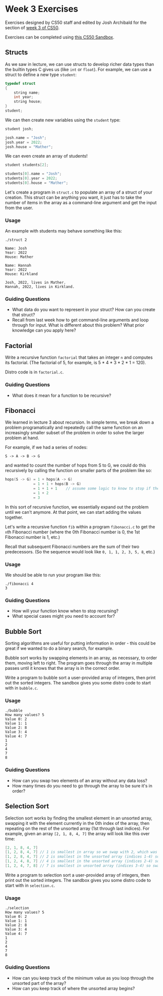 # Week 3 Exercises

Exercises designed by CS50 staff and edited by Josh Archibald for the section of [week 3 of CS50](https://cs50.harvard.edu/college/weeks/3).

Exercises can be completed using [this CS50 Sandbox](http://bit.ly/2mfYLBq).

## Structs

As we saw in lecture, we can use structs to develop richer data types than the builtin types C gives us (like `int` or `float`). For example, we can use a struct to define a new type `student`:

```c
typedef struct
{
    string name;
    int year;
    string house;
}
student;
```

We can then create new variables using the `student` type:

```c
student josh;

josh.name = "Josh";
josh.year = 2022;
josh.house = "Mather";
```

We can even create an array of students!

```c
student students[2];

students[0].name = "Josh";
students[0].year = 2022;
students[0].house = "Mather";
```

Let's create a program in `struct.c` to populate an array of a struct of your creation. This struct can be anything you want, it just has to take the number of items in the array as a command-line argument and get the input from the user.

### Usage

An example with students may behave something like this:

```
./struct 2

Name: Josh
Year: 2022
House: Mather

Name: Hannah
Year: 2022
House: Kirkland

Josh, 2022, lives in Mather.
Hannah, 2022, lives in Kirkland.
```

### Guiding Questions

- What data do you want to represent in your struct? How can you create that struct?
- Recall from last week how to get command-line arguments and loop through for input. What is different about this problem? What prior knowledge can you apply here?


## Factorial

Write a recursive function `factorial` that takes an integer `n` and computes its factorial. (The factorial of 5, for example, is 5 * 4 * 3 * 2 * 1 = 120).

Distro code is in `factorial.c`.

### Guiding Questions

- What does it mean for a function to be recursive?


## Fibonacci

We learned in lecture 3 about recursion. In simple terms, we break down a problem programatically and repeatedly call the same function on an increasingly smaller subset of the problem in order to solve the larger problem at hand.

For example, if we had a series of nodes:

`S -> A -> B -> G`

and wanted to count the number of hops from S to G, we could do this recursively by calling the function on smaller parts of the problem like so:

```c
hops(S -> G) = 1 + hops(A -> G)
             = 1 + 1 + hops(B -> G)
             = 1 + 1 + 1    // assume some logic to know to stop if the node is G
             = 1 + 2
             = 3
```

In this sort of recursive function, we essentially expand out the problem until we can't anymore. At that point, we can start adding the values together.

Let's write a recursive function `fib` within a program `fibonacci.c` to get the `n`th Fibonacci number (where the 0th Fibonacci number is 0, the 1st Fibonacci number is 1, etc.)

Recall that subsequent Fibonacci numbers are the sum of their two predecessors. (So the sequence would look like `0, 1, 1, 2, 3, 5, 8`, etc.)

### Usage

We should be able to run your program like this:

```
./fibonacci 4
3
```

### Guiding Questions

- How will your function know when to stop recursing?
- What special cases might you need to account for?


## Bubble Sort

Sorting algorithms are useful for putting information in order - this could be great if we wanted to do a binary search, for example.

Bubble sort works by swapping elements in an array, as necessary, to order them, moving left to right. The program goes through the array in multiple passes until it knows that the array is in the correct order.

Write a program to bubble sort a user-provided array of integers, then print out the sorted integers. The sandbox gives you some distro code to start with in `bubble.c`.

### Usage

```
./bubble
How many values? 5
Value 0: 2
Value 1: 1
Value 2: 8
Value 3: 4
Value 4: 7
1
2
4
7
8
```

### Guiding Questions

- How can you swap two elements of an array without any data loss?
- How many times do you need to go through the array to be sure it's in order?


## Selection Sort

Selection sort works by finding the smallest element in an unsorted array, swapping it with the element currently in the 0th index of the array, then repeating on the rest of the unsorted array (1st through last indices). For example, given an array  `[2, 1, 8, 4, 7]` the array will look like this over time:

```c
[2, 1, 8, 4, 7]
[1, 2, 8, 4, 7] // 1 is smallest in array so we swap with 2, which was in 0th index
[1, 2, 8, 4, 7] // 2 is smallest in the unsorted array (indices 1-4) so stays the same
[1, 2, 4, 8, 7] // 4 is smallest in the unsorted array (indices 2-4) so swaps with 8, which was in 2nd index
[1, 2, 4, 7, 8] // 7 is smallest in unsorted array (indices 3-4) so swaps with 8, which was in 3rd index
```

Write a program to selection sort a user-provided array of integers, then print out the sorted integers. The sandbox gives you some distro code to start with in `selection.c`.

### Usage

```
./selection
How many values? 5
Value 0: 2
Value 1: 1
Value 2: 8
Value 3: 4
Value 4: 7
1
2
4
7
8
```

### Guiding Questions

- How can you keep track of the minimum value as you loop through the unsorted part of the array?
- How can you keep track of where the unsorted array begins?